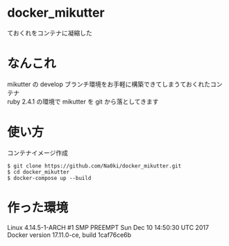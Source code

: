 # docker\_mikutter
ておくれをコンテナに凝縮した

# なんこれ
mikutter の develop ブランチ環境をお手軽に構築できてしまうておくれたコンテナ  
ruby 2.4.1 の環境で mikutter を git から落としてきます

# 使い方
コンテナイメージ作成
```
$ git clone https://github.com/Na0ki/docker_mikutter.git
$ cd docker_mikutter
$ docker-compose up --build
```

# 作った環境
Linux 4.14.5-1-ARCH #1 SMP PREEMPT Sun Dec 10 14:50:30 UTC 2017 
Docker version 17.11.0-ce, build 1caf76ce6b

